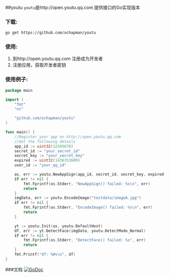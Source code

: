 ##youtu
`youtu`是http://open.youtu.qq.com 提供接口的Go实现版本


### 下载:

```bash
go get https://github.com/ochapman/youtu
```

### 使用:
1. 到http://open.youtu.qq.com 注册成为开发者
2. 注册应用，获取开发者密钥

### 使用例子:

```go
package main

import (
	"fmt"
	"os"

	"github.com/ochapman/youtu"
)

func main() {
	//Register your app on http://open.youtu.qq.com
	//Get the following details
	app_id := uint32(12345678)
	secret_id := "your_secret_id"
	secret_key := "your_secret_key"
	expired := uint32(1436353609)
	user_id := "your_qq_id"

	as, err := youtu.NewAppSign(app_id, secret_id, secret_key, expired, user_id)
	if err != nil {
		fmt.Fprintf(os.Stderr, "NewAppSign() failed: %s\n", err)
		return
	}
	imgData, err := youtu.EncodeImage("testdata/imageA.jpg")
	if err != nil {
		fmt.Fprintf(os.Stderr, "EncodeImage() failed: %s\n", err)
		return
	}

	yt := youtu.Init(as, youtu.DefaultHost)
	df, err := yt.DetectFace(imgData, youtu.DetectMode_Normal)
	if err != nil {
		fmt.Fprintf(os.Stderr, "DetectFace() failed: %s", err)
		return
	}
	fmt.Printf("df: %#v\n", df)
}
```

###文档
[![GoDoc](https://godoc.org/github.com/ochapman/youtu?status.svg)](https://godoc.org/github.com/ochapman/youtu)
